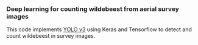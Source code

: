 ### Deep learning for counting wildebeest from aerial survey images

This code implements [YOLO v3](https://pjreddie.com/media/files/papers/YOLOv3.pdf) using Keras and Tensorflow to detect and count wildebeest in survey images. 


